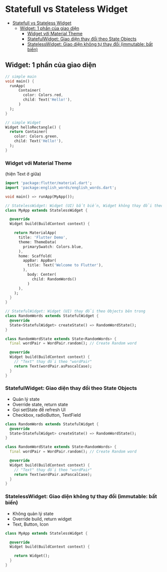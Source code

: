 # Statefull vs Stateless Widget

- [Statefull vs Stateless Widget](#statefull-vs-stateless-widget)
  - [Widget: 1 phần của giao diện](#widget-1-phần-của-giao-diện)
    - [Widget với Material Theme](#widget-với-material-theme)
    - [StatefulWidget: Giao diện thay đổi theo State Objects](#statefulwidget-giao-diện-thay-đổi-theo-state-objects)
    - [StatelessWidget: Giao diện không tự thay đổi (immutable: bất biến)](#statelesswidget-giao-diện-không-tự-thay-đổi-immutable-bất-biến)

## Widget: 1 phần của giao diện

```dart
// simple main
void main() {
  runApp(
      Container(
        color: Colors.red,
        child: Text('Hello!'),
      )
  );
}
```

```dart
// simple Widget
Widget helloRectangle() {
  return Container(
    color: Colors.green,
    child: Text('Hello!'),
  );
}
```

### Widget với Material Theme

(hiện Text ở giữa)

```dart
import 'package:flutter/material.dart';
import 'package:english_words/english_words.dart';

void main() => runApp(MyApp());

// StatelessWidget: Widget (UI) bất biến, Widget không thay đổi theo Objects
class MyApp extends StatelessWidget {

  @override
  Widget build(BuildContext context) {

    return MaterialApp(
      title: 'Flutter Demo',
      theme: ThemeData(
        primarySwatch: Colors.blue,
      ),
      home: Scaffold(
        appBar: AppBar(
          title: Text('Welcome to Flutter'),
        ),
          body: Center(
            child: RandomWords()
          )
      ),
    );
  }
}

// StatefulWidget: Widget (UI) thay đổi theo Objects bên trong
class RandomWords extends StatefulWidget {
  @override
  State<StatefulWidget> createState() => RandomWordState();
}

class RandomWordState extends State<RandomWords> {
  final wordPair = WordPair.random(); // Create Random word

  @override
  Widget build(BuildContext context) {
    // "Text" thay đổi theo "wordPair"
    return Text(wordPair.asPascalCase);
  }
}
```

### StatefulWidget: Giao diện thay đổi theo State Objects

- Quản lý state
- Override state, return state
- Gọi setState để refresh UI
- Checkbox, radioButton, TextField

```dart
class RandomWords extends StatefulWidget {
  @override
  State<StatefulWidget> createState() => RandomWordState();
}

class RandomWordState extends State<RandomWords> {
  final wordPair = WordPair.random(); // Create Random word

  @override
  Widget build(BuildContext context) {
    // "Text" thay đổi theo "wordPair"
    return Text(wordPair.asPascalCase);
  }
}
```

### StatelessWidget: Giao diện không tự thay đổi (immutable: bất biến)

- Không quản lý state
- Override build, return widget
- Text, Button, Icon

```dart
class MyApp extends StatelessWidget {

  @override
  Widget build(BuildContext context) {

    return Widget();
  }
}
```
